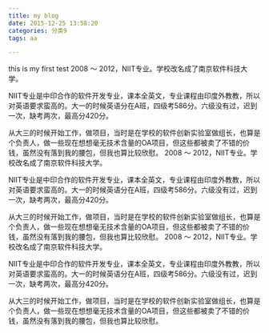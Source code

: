 ```yaml
---
title: my blog
date: 2015-12-25 13:58:20
categories: 分类9
tags: aa

---
```


this is my first test
2008 ～ 2012，NIIT专业。学校改名成了南京软件科技大学。

<!--more-->

NIIT专业是中印合作的软件开发专业，课本全英文，专业课程由印度外教教，所以对英语要求蛮高的。大一的时候英语分在A班，四级考586分。六级没有过，迟到一次，缺考两次，最高分420分。

从大三的时候开始工作，做项目，当时是在学校的软件创新实验室做组长，也算是个负责人，做一些现在想想毫无技术含量的OA项目，但这些都被卖了不错的价钱，虽然没有落到我的腰包，但我也算比较欣慰。
2008 ～ 2012，NIIT专业。学校改名成了南京软件科技大学。

NIIT专业是中印合作的软件开发专业，课本全英文，专业课程由印度外教教，所以对英语要求蛮高的。大一的时候英语分在A班，四级考586分。六级没有过，迟到一次，缺考两次，最高分420分。

从大三的时候开始工作，做项目，当时是在学校的软件创新实验室做组长，也算是个负责人，做一些现在想想毫无技术含量的OA项目，但这些都被卖了不错的价钱，虽然没有落到我的腰包，但我也算比较欣慰。
2008 ～ 2012，NIIT专业。学校改名成了南京软件科技大学。

NIIT专业是中印合作的软件开发专业，课本全英文，专业课程由印度外教教，所以对英语要求蛮高的。大一的时候英语分在A班，四级考586分。六级没有过，迟到一次，缺考两次，最高分420分。

从大三的时候开始工作，做项目，当时是在学校的软件创新实验室做组长，也算是个负责人，做一些现在想想毫无技术含量的OA项目，但这些都被卖了不错的价钱，虽然没有落到我的腰包，但我也算比较欣慰。
